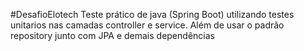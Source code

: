 #DesafioElotech
Teste prático de java (Spring Boot) utilizando testes unitarios nas camadas controller e service. Além de usar o padrão repository junto com JPA e demais dependências

